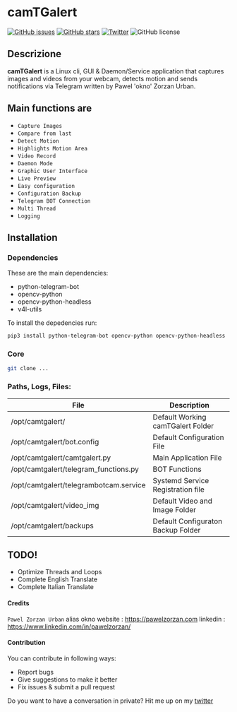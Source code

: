 # camTGalert
[![GitHub issues](https://img.shields.io/github/issues/okno/camtgalert.svg)](https://github.com/okno/camtgalert/issues) [![GitHub stars](https://img.shields.io/github/stars/okno/camtgalert.svg)](https://github.com/okno/camtgalert/stargazers) [![Twitter](https://img.shields.io/twitter/url/https/github.com/okno/camtgalert.svg?style=social)](https://twitter.com/intent/tweet?text=Wow:&url=https%3A%2F%2Fgithub.com%2Fokno%2Fcamtgalert)
![GitHub license](https://img.shields.io/github/license/okno/camtgalert.svg)

## Descrizione
**camTGalert** is a Linux cli, GUI &amp; Daemon/Service application that captures images and videos from your webcam, detects motion and sends notifications via Telegram written by Pawel 'okno' Zorzan Urban.

## Main functions are
- `Capture Images`
- `Compare from last`
- `Detect Motion`
- `Highlights Motion Area`
- `Video Record`
- `Daemon Mode`
- `Graphic User Interface`
- `Live Preview`
- `Easy configuration`
- `Configuration Backup`
- `Telegram BOT Connection`
- `Multi Thread`
- `Logging`

## Installation

### Dependencies
These are the main dependencies:
- python-telegram-bot
- opencv-python
- opencv-python-headless
- v4l-utils

To install the depedencies run:
```bash
pip3 install python-telegram-bot opencv-python opencv-python-headless
```
### Core 
```bash
git clone ...
```
### Paths, Logs, Files: 
File  | Description
------------- | -------------
/opt/camtgalert/ | Default Working camTGalert Folder
/opt/camtgalert/bot.config | Default Configuration File 
/opt/camtgalert/camtgalert.py | Main Application File
/opt/camtgalert/telegram_functions.py | BOT Functions 
/opt/camtgalert/telegrambotcam.service | Systemd Service Registration file
/opt/camtgalert/video_img | Default Video and Image Folder
/opt/camtgalert/backups | Default Configuraton Backup Folder

## TODO!
- Optimize Threads and Loops 
- Complete English Translate
- Complete Italian Translate

#### Credits 
`Pawel Zorzan Urban`
alias okno 
website  : https://pawelzorzan.com 
linkedin : https://www.linkedin.com/in/pawelzorzan/

#### Contribution

You can contribute in following ways:

   - Report bugs
   - Give suggestions to make it better
   - Fix issues & submit a pull request

Do you want to have a conversation in private? 
Hit me up on my [twitter](https://twitter.com/pawelzorzan)
